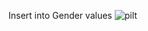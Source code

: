 Insert into Gender values
![pilt](https://github.com/user-attachments/assets/6560bc1d-aa8b-46ad-a3d2-09040bf2b2d3)
